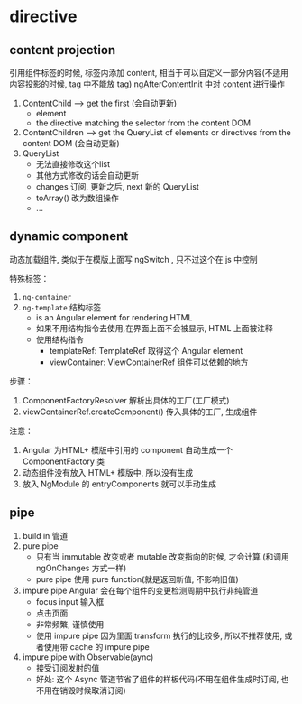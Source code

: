 # directive

## content projection

引用组件标签的时候, 标签内添加 content, 相当于可以自定义一部分内容(不适用内容投影的时候, tag 中不能放 tag)
ngAfterContentInit 中对 content 进行操作

1. ContentChild --> get the first (会自动更新)
    - element
    - the directive
    matching the selector from the content DOM
2. ContentChildren -->  get the QueryList of elements or directives from the content DOM (会自动更新)
3. QueryList
    - 无法直接修改这个list
    - 其他方式修改的话会自动更新
    - changes 订阅, 更新之后, next 新的 QueryList
    - toArray() 改为数组操作
    - ...

## dynamic component

动态加载组件, 类似于在模版上面写 ngSwitch , 只不过这个在 js 中控制

特殊标签：

1. `ng-container`
2. `ng-template` 结构标签
    - is an Angular element for rendering HTML
    - 如果不用结构指令去使用,在界面上面不会被显示, HTML 上面被注释
    - 使用结构指令
        - templateRef: TemplateRef 取得这个 Angular element
        - viewContainer: ViewContainerRef 组件可以依赖的地方

步骤：

1. ComponentFactoryResolver 解析出具体的工厂(工厂模式)
2. viewContainerRef.createComponent() 传入具体的工厂, 生成组件

注意：

1. Angular 为HTML+ 模版中引用的 component 自动生成一个 ComponentFactory 类
2. 动态组件没有放入 HTML+ 模版中, 所以没有生成
3. 放入 NgModule 的 entryComponents 就可以手动生成

## pipe

1. build in 管道
2. pure pipe
    - 只有当 immutable 改变或者 mutable 改变指向的时候, 才会计算 (和调用 ngOnChanges 方式一样)
    - pure pipe 使用 pure function(就是返回新值, 不影响旧值)
3. impure pipe Angular 会在每个组件的变更检测周期中执行非纯管道
    - focus input 输入框
    - 点击页面
    - 非常频繁, 谨慎使用
    - 使用 impure pipe 因为里面 transform 执行的比较多, 所以不推荐使用, 或者使用带 cache 的 impure pipe
4. impure pipe with Observable(aync)
    - 接受订阅发射的值
    - 好处: 这个 Async 管道节省了组件的样板代码(不用在组件生成时订阅, 也不用在销毁时候取消订阅)
